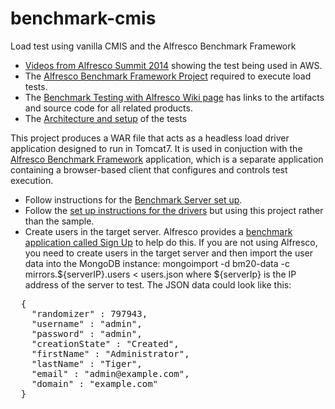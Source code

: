benchmark-cmis
==============

Load test using vanilla CMIS and the Alfresco Benchmark Framework

* <a href="https://www.youtube.com/watch?v=_8w5TxjBgh4&list=PLktNOqTikHe8wXFvWnV8s7TbTlV4K2flf">Videos from Alfresco Summit 2014</a> showing the test being used in AWS.
* The <a href="https://github.com/derekhulley/alfresco-benchmark">Alfresco Benchmark Framework Project</a> required to execute load tests.
* The <a href="https://wiki.alfresco.com/wiki/Benchmark_Testing_with_Alfresco">Benchmark Testing with Alfresco Wiki page</a> has links to the artifacts and source code for all related products.
* The <a href="https://wiki.alfresco.com/wiki/Benchmark_Framework_2.0">Architecture and setup</a> of the tests 

This project produces a WAR file that acts as a headless load driver application designed to run in Tomcat7.  It is used in conjuction with the <a href="https://github.com/derekhulley/alfresco-benchmark">Alfresco Benchmark Framework</a> application, which is a separate application containing a browser-based client that configures and controls test execution.


* Follow instructions for the <a href="https://wiki.alfresco.com/wiki/Benchmark_Framework_2.0#Benchmark_Server_Setup">Benchmark Server set up</a>.
* Follow the  <a href="https://wiki.alfresco.com/wiki/Benchmark_Framework_2.0#Benchmark_Load_Driver_Setup">set up instructions for the drivers</a> but using this project rather than the sample.
* Create users in the target server.  Alfresco provides a <a href="https://wiki.alfresco.com/wiki/Running_Benchmark_Applications:_Alfresco_Sign_Up">benchmark application called Sign Up</a> to help do this.  If you are not using Alfresco, you need to create users in the target server and then import the user data into the MongoDB instance:
  mongoimport -d bm20-data -c mirrors.${serverIP}.users < users.json
where ${serverIp} is the IP address of the server to test.  The JSON data could look like this:
<pre>
  {
    "randomizer" : 797943,
    "username" : "admin",
    "password" : "admin",
    "creationState" : "Created",
    "firstName" : "Administrator",
    "lastName" : "Tiger",
    "email" : "admin@example.com",
    "domain" : "example.com"
  }
</pre>
